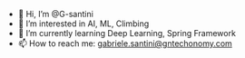 - 👋 Hi, I’m @G-santini
- 👀 I’m interested in AI, ML, Climbing
- 🌱 I’m currently learning Deep Learning, Spring Framework
- 📫 How to reach me: gabriele.santini@gntechonomy.com

<!---
G-santini/G-santini is a ✨ special ✨ repository because its `README.md` (this file) appears on your GitHub profile.
You can click the Preview link to take a look at your changes.
--->

